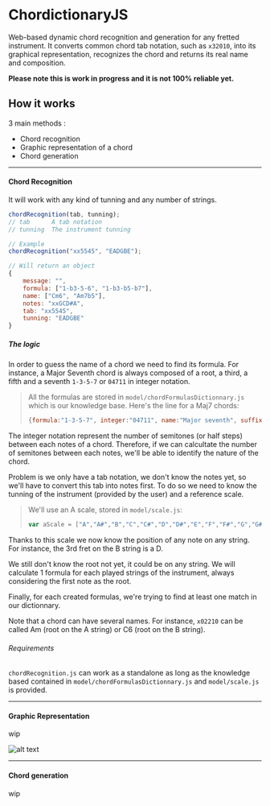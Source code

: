 ChordictionaryJS
======

Web-based dynamic chord recognition and generation for any fretted instrument.
It converts common chord tab notation, such as `x32010`, into its graphical representation, recognizes the chord and returns its real name and composition.

**Please note this is work in progress and it is not 100% reliable yet.**

## How it works

3 main methods :
- Chord recognition
- Graphic representation of a chord
- Chord generation

***

#### Chord Recognition

It will work with any kind of tunning and any number of strings.

```javascript
chordRecognition(tab, tunning);
// tab 		A tab notation
// tunning 	The instrument tunning

// Example
chordRecognition("xx5545", "EADGBE");

// Will return an object
{
	message: "",
	formula: ["1-b3-5-6", "1-b3-b5-b7"],
	name: ["Cm6", "Am7b5"],
	notes: "xxGCD#A",
	tab: "xx5545",
	tunning: "EADGBE"
}
```

##### The logic

In order to guess the name of a chord we need to find its formula. For instance, a Major Seventh chord is always composed of a root, a third, a fifth and a seventh `1-3-5-7` or `04711` in integer notation.
> All the formulas are stored in `model/chordFormulasDictionnary.js` which is our knowledge base.
> Here's the line for a Maj7 chords:
> ```javascript
> {formula:"1-3-5-7", integer:"04711", name:"Major seventh", suffix:"maj7"	}
> ```

The integer notation represent the number of semitones (or half steps) between each notes of a chord. Therefore, if we can calcultate the number of semitones between each notes, we'll be able to identify the nature of the chord.

Problem is we only have a tab notation, we don't know the notes yet, so we'll have to convert this tab into notes first.
To do so we need to know the tunning of the instrument (provided by the user) and a reference scale.
> We'll use an A scale, stored in `model/scale.js`:
> ```javascript
> var aScale = ["A","A#","B","C","C#","D","D#","E","F","F#","G","G#"];
> ```

Thanks to this scale we now know the position of any note on any string.
For instance, the 3rd fret on the B string is a D.

We still don't know the root not yet, it could be on any string.
We will calculate 1 formula for each played strings of the instrument, always considering the first note as the root.

Finally, for each created formulas, we're trying to find at least one match in our dictionnary.

Note that a chord can have several names. For instance, `x02210` can be called Am (root on the A string) or C6 (root on the B string).

###### Requirements

`chordRecognition.js` can work as a standalone as long as the knowledge based contained in `model/chordFormulasDictionnary.js` and `model/scale.js` is provided.

***

#### Graphic Representation

wip

![alt text](http://git.hubertfauconnier.com/img/chord.png "")

***

#### Chord generation

wip
